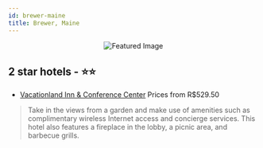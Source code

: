 ```yaml
---
id: brewer-maine
title: Brewer, Maine
---
```


<center><img src="https://i.travelapi.com/hotels/3000000/2740000/2733300/2733268/70f41f31_z.jpg" alt="Featured Image" /></center>


##  2 star hotels - ⭐️⭐️

-    [Vacationland Inn & Conference Center](https://us.hurb.com/hotels/brewer/vacationland-inn-conference-center-JNP-JP988831?cmp=18055) Prices from R$529.50
   > Take in the views from a garden and make use of amenities such as complimentary wireless Internet access and concierge services. This hotel also features a fireplace in the lobby, a picnic area, and barbecue grills.
